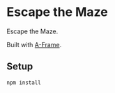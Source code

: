# Escape the Maze

Escape the Maze.

Built with [A-Frame](https://aframe.io).

## Setup

```sh
npm install
```
